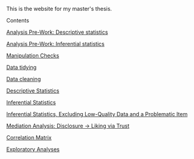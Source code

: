This is the website for my master's thesis.

Contents

[Analysis Pre-Work: Descriptive statistics](prework.html)

[Analysis Pre-Work: Inferential statistics](tests.html)

[Manipulation Checks](manipulation-checks.md)

[Data tidying](cleanup.html)

[Data cleaning](quality-data.html)

[Descriptive Statistics](descriptives.html)

[Inferential Statistics](inferences.hmtl)

[Inferential Statistics, Excluding Low-Quality Data and a Problematic Item](inferences-hq-nocog4.html)

[Mediation Analysis: Disclosure -> Liking via Trust](mediation.html)

[Correlation Matrix](correlation.html)

[Exploratory Analyses](exploratory.html)